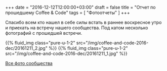 +++
date = "2016-12-12T12:00:00+03:00"
draft = false
title = "Отчет по прошедшему Coffee & Code"
tags = [
	"Фотоотчеты"
]
+++

Спасибо всем кто нашел в себе силы встать в раннее воскресное утро и приехать на встречу нашего сообщества. Под катом несколько фотографий с прошедшей встречи.

<!--more-->

{{% fluid_img class="pure-u-1-2" src="/img/coffee-and-code-2016-dec/20161211_2.jpg" %}}
{{% fluid_img class="pure-u-1-2" src="/img/coffee-and-code-2016-dec/20161211_1.jpg" %}}

[Все фото сообщества](https://drive.google.com/drive/folders/0B90geJfEOzlzUWI4a1VsdkJUQU0?usp=sharing)
